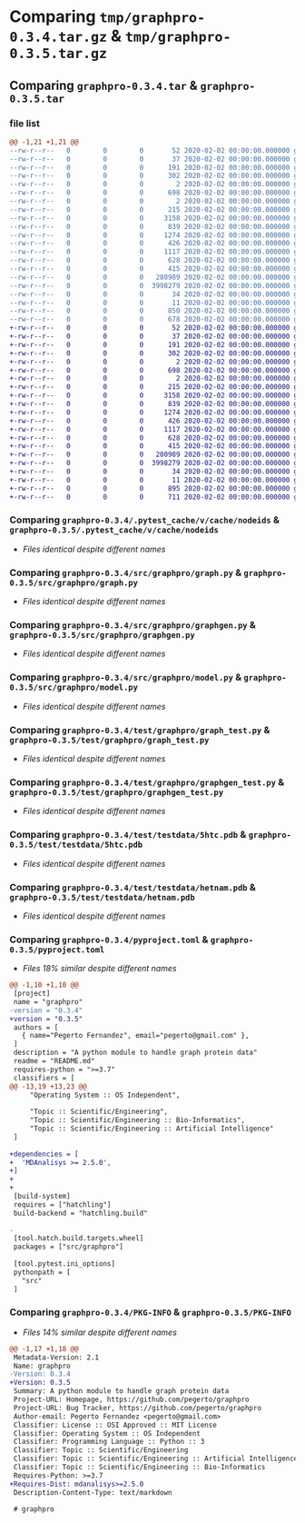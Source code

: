 # Comparing `tmp/graphpro-0.3.4.tar.gz` & `tmp/graphpro-0.3.5.tar.gz`

## Comparing `graphpro-0.3.4.tar` & `graphpro-0.3.5.tar`

### file list

```diff
@@ -1,21 +1,21 @@
--rw-r--r--   0        0        0       52 2020-02-02 00:00:00.000000 graphpro-0.3.4/pytest.ini
--rw-r--r--   0        0        0       37 2020-02-02 00:00:00.000000 graphpro-0.3.4/.pytest_cache/.gitignore
--rw-r--r--   0        0        0      191 2020-02-02 00:00:00.000000 graphpro-0.3.4/.pytest_cache/CACHEDIR.TAG
--rw-r--r--   0        0        0      302 2020-02-02 00:00:00.000000 graphpro-0.3.4/.pytest_cache/README.md
--rw-r--r--   0        0        0        2 2020-02-02 00:00:00.000000 graphpro-0.3.4/.pytest_cache/v/cache/lastfailed
--rw-r--r--   0        0        0      698 2020-02-02 00:00:00.000000 graphpro-0.3.4/.pytest_cache/v/cache/nodeids
--rw-r--r--   0        0        0        2 2020-02-02 00:00:00.000000 graphpro-0.3.4/.pytest_cache/v/cache/stepwise
--rw-r--r--   0        0        0      215 2020-02-02 00:00:00.000000 graphpro-0.3.4/src/graphpro/__init__.py
--rw-r--r--   0        0        0     3158 2020-02-02 00:00:00.000000 graphpro-0.3.4/src/graphpro/graph.py
--rw-r--r--   0        0        0      839 2020-02-02 00:00:00.000000 graphpro-0.3.4/src/graphpro/graphgen.py
--rw-r--r--   0        0        0     1274 2020-02-02 00:00:00.000000 graphpro-0.3.4/src/graphpro/model.py
--rw-r--r--   0        0        0      426 2020-02-02 00:00:00.000000 graphpro-0.3.4/src/graphpro/util/residues.py
--rw-r--r--   0        0        0     1117 2020-02-02 00:00:00.000000 graphpro-0.3.4/test/graphpro/graph_test.py
--rw-r--r--   0        0        0      628 2020-02-02 00:00:00.000000 graphpro-0.3.4/test/graphpro/graphgen_test.py
--rw-r--r--   0        0        0      415 2020-02-02 00:00:00.000000 graphpro-0.3.4/test/graphpro/model_test.py
--rw-r--r--   0        0        0   280989 2020-02-02 00:00:00.000000 graphpro-0.3.4/test/testdata/5htc.pdb
--rw-r--r--   0        0        0  3998279 2020-02-02 00:00:00.000000 graphpro-0.3.4/test/testdata/hetnam.pdb
--rw-r--r--   0        0        0       34 2020-02-02 00:00:00.000000 graphpro-0.3.4/.gitignore
--rw-r--r--   0        0        0       11 2020-02-02 00:00:00.000000 graphpro-0.3.4/README.md
--rw-r--r--   0        0        0      850 2020-02-02 00:00:00.000000 graphpro-0.3.4/pyproject.toml
--rw-r--r--   0        0        0      678 2020-02-02 00:00:00.000000 graphpro-0.3.4/PKG-INFO
+-rw-r--r--   0        0        0       52 2020-02-02 00:00:00.000000 graphpro-0.3.5/pytest.ini
+-rw-r--r--   0        0        0       37 2020-02-02 00:00:00.000000 graphpro-0.3.5/.pytest_cache/.gitignore
+-rw-r--r--   0        0        0      191 2020-02-02 00:00:00.000000 graphpro-0.3.5/.pytest_cache/CACHEDIR.TAG
+-rw-r--r--   0        0        0      302 2020-02-02 00:00:00.000000 graphpro-0.3.5/.pytest_cache/README.md
+-rw-r--r--   0        0        0        2 2020-02-02 00:00:00.000000 graphpro-0.3.5/.pytest_cache/v/cache/lastfailed
+-rw-r--r--   0        0        0      698 2020-02-02 00:00:00.000000 graphpro-0.3.5/.pytest_cache/v/cache/nodeids
+-rw-r--r--   0        0        0        2 2020-02-02 00:00:00.000000 graphpro-0.3.5/.pytest_cache/v/cache/stepwise
+-rw-r--r--   0        0        0      215 2020-02-02 00:00:00.000000 graphpro-0.3.5/src/graphpro/__init__.py
+-rw-r--r--   0        0        0     3158 2020-02-02 00:00:00.000000 graphpro-0.3.5/src/graphpro/graph.py
+-rw-r--r--   0        0        0      839 2020-02-02 00:00:00.000000 graphpro-0.3.5/src/graphpro/graphgen.py
+-rw-r--r--   0        0        0     1274 2020-02-02 00:00:00.000000 graphpro-0.3.5/src/graphpro/model.py
+-rw-r--r--   0        0        0      426 2020-02-02 00:00:00.000000 graphpro-0.3.5/src/graphpro/util/residues.py
+-rw-r--r--   0        0        0     1117 2020-02-02 00:00:00.000000 graphpro-0.3.5/test/graphpro/graph_test.py
+-rw-r--r--   0        0        0      628 2020-02-02 00:00:00.000000 graphpro-0.3.5/test/graphpro/graphgen_test.py
+-rw-r--r--   0        0        0      415 2020-02-02 00:00:00.000000 graphpro-0.3.5/test/graphpro/model_test.py
+-rw-r--r--   0        0        0   280989 2020-02-02 00:00:00.000000 graphpro-0.3.5/test/testdata/5htc.pdb
+-rw-r--r--   0        0        0  3998279 2020-02-02 00:00:00.000000 graphpro-0.3.5/test/testdata/hetnam.pdb
+-rw-r--r--   0        0        0       34 2020-02-02 00:00:00.000000 graphpro-0.3.5/.gitignore
+-rw-r--r--   0        0        0       11 2020-02-02 00:00:00.000000 graphpro-0.3.5/README.md
+-rw-r--r--   0        0        0      895 2020-02-02 00:00:00.000000 graphpro-0.3.5/pyproject.toml
+-rw-r--r--   0        0        0      711 2020-02-02 00:00:00.000000 graphpro-0.3.5/PKG-INFO
```

### Comparing `graphpro-0.3.4/.pytest_cache/v/cache/nodeids` & `graphpro-0.3.5/.pytest_cache/v/cache/nodeids`

 * *Files identical despite different names*

### Comparing `graphpro-0.3.4/src/graphpro/graph.py` & `graphpro-0.3.5/src/graphpro/graph.py`

 * *Files identical despite different names*

### Comparing `graphpro-0.3.4/src/graphpro/graphgen.py` & `graphpro-0.3.5/src/graphpro/graphgen.py`

 * *Files identical despite different names*

### Comparing `graphpro-0.3.4/src/graphpro/model.py` & `graphpro-0.3.5/src/graphpro/model.py`

 * *Files identical despite different names*

### Comparing `graphpro-0.3.4/test/graphpro/graph_test.py` & `graphpro-0.3.5/test/graphpro/graph_test.py`

 * *Files identical despite different names*

### Comparing `graphpro-0.3.4/test/graphpro/graphgen_test.py` & `graphpro-0.3.5/test/graphpro/graphgen_test.py`

 * *Files identical despite different names*

### Comparing `graphpro-0.3.4/test/testdata/5htc.pdb` & `graphpro-0.3.5/test/testdata/5htc.pdb`

 * *Files identical despite different names*

### Comparing `graphpro-0.3.4/test/testdata/hetnam.pdb` & `graphpro-0.3.5/test/testdata/hetnam.pdb`

 * *Files identical despite different names*

### Comparing `graphpro-0.3.4/pyproject.toml` & `graphpro-0.3.5/pyproject.toml`

 * *Files 18% similar despite different names*

```diff
@@ -1,10 +1,10 @@
 [project]
 name = "graphpro"
-version = "0.3.4"
+version = "0.3.5"
 authors = [
   { name="Pegerto Fernandez", email="pegerto@gmail.com" },
 ]
 description = "A python module to handle graph protein data"
 readme = "README.md"
 requires-python = ">=3.7"
 classifiers = [
@@ -13,19 +13,23 @@
     "Operating System :: OS Independent",
 
     "Topic :: Scientific/Engineering",
     "Topic :: Scientific/Engineering :: Bio-Informatics",
     "Topic :: Scientific/Engineering :: Artificial Intelligence"
 ]
 
+dependencies = [
+  'MDAnalisys >= 2.5.0',
+]
+
+
 [build-system]
 requires = ["hatchling"]
 build-backend = "hatchling.build"
 
-
 [tool.hatch.build.targets.wheel]
 packages = ["src/graphpro"]
 
 [tool.pytest.ini_options]
 pythonpath = [
   "src"
 ]
```

### Comparing `graphpro-0.3.4/PKG-INFO` & `graphpro-0.3.5/PKG-INFO`

 * *Files 14% similar despite different names*

```diff
@@ -1,17 +1,18 @@
 Metadata-Version: 2.1
 Name: graphpro
-Version: 0.3.4
+Version: 0.3.5
 Summary: A python module to handle graph protein data
 Project-URL: Homepage, https://github.com/pegerto/graphpro
 Project-URL: Bug Tracker, https://github.com/pegerto/graphpro
 Author-email: Pegerto Fernandez <pegerto@gmail.com>
 Classifier: License :: OSI Approved :: MIT License
 Classifier: Operating System :: OS Independent
 Classifier: Programming Language :: Python :: 3
 Classifier: Topic :: Scientific/Engineering
 Classifier: Topic :: Scientific/Engineering :: Artificial Intelligence
 Classifier: Topic :: Scientific/Engineering :: Bio-Informatics
 Requires-Python: >=3.7
+Requires-Dist: mdanalisys>=2.5.0
 Description-Content-Type: text/markdown
 
 # graphpro
```

